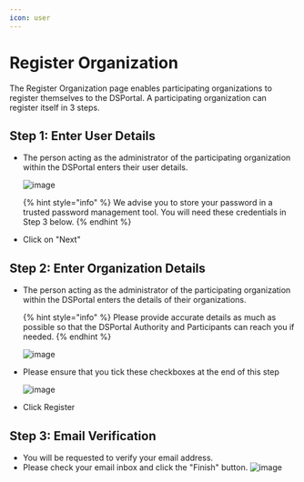 ```yaml
---
icon: user
---
```


# Register Organization

The Register Organization page enables participating organizations to register themselves to the DSPortal. A participating organization can register itself in 3 steps.

## Step 1: Enter User Details

* The person acting as the administrator of the participating organization within the DSPortal enters their user details.

  ![image](https://github.com/user-attachments/assets/f7613a09-d246-45d7-92ff-4195bcfd9252)

  {% hint style="info" %} We advise you to store your password in a trusted password management tool. You will need these credentials in Step 3 below. {% endhint %}

* Click on "Next"

## Step 2: Enter Organization Details

* The person acting as the administrator of the participating organization within the DSPortal enters the details of their organizations.

  {% hint style="info" %} Please provide accurate details as much as possible so that the DSPortal Authority and Participants can reach you if needed. {% endhint %} 

  ![image](https://github.com/user-attachments/assets/efc4fa6d-0187-4df7-beab-a6a7a8340534)

* Please ensure that you tick these checkboxes at the end of this step

  ![image](https://github.com/user-attachments/assets/b18e90f6-4662-4487-94df-8357b00e987f)

* Click Register

## Step 3: Email Verification

* You will be requested to verify your email address.
* Please check your email inbox and click the "Finish" button.
  ![image](https://github.com/user-attachments/assets/4e037412-1f8f-4ada-bf61-a6cd88e08824)

